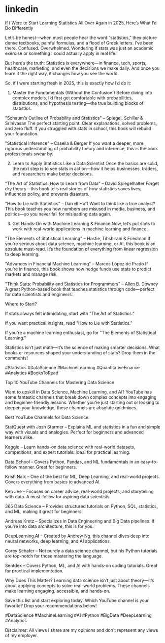 # linkedin

If I Were to Start Learning Statistics All Over Again in 2025, Here’s What I’d Do Differently

Let’s be honest—when most people hear the word “statistics,” they picture dense textbooks, painful formulas, and a flood of Greek letters. I’ve been there. Confused. Overwhelmed. Wondering if stats was just an academic exercise or something I could actually apply in real life.

But here’s the truth: Statistics is everywhere—in finance, tech, sports, healthcare, marketing, and even the decisions we make daily. And once you learn it the right way, it changes how you see the world.

So, if I were starting fresh in 2025, this is exactly how I’d do it:

1. Master the Fundamentals (Without the Confusion!)
Before diving into complex models, I’d first get comfortable with probabilities, distributions, and hypothesis testing—the true building blocks of statistics.

"Schaum's Outline of Probability and Statistics" – Spiegel, Schiller & Srinivasan
The perfect starting point. Clear explanations, solved problems, and zero fluff. If you struggled with stats in school, this book will rebuild your foundation.

"Statistical Inference" – Casella & Berger
If you want a deeper, more rigorous understanding of probability theory and inference, this is the book professionals swear by.

2. Learn to Apply Statistics Like a Data Scientist
Once the basics are solid, the next step is to see stats in action—how it helps businesses, traders, and researchers make better decisions.

"The Art of Statistics: How to Learn from Data" – David Spiegelhalter
Forget dry theory—this book tells real stories of how statistics saves lives, influences policy, and prevents disasters.

"How to Lie with Statistics" – Darrell Huff
Want to think like a true analyst? This book teaches you how numbers are misused in media, business, and politics—so you never fall for misleading data again.

3. Get Hands-On with Machine Learning & Finance
Now, let’s put stats to work with real-world applications in machine learning and finance.

"The Elements of Statistical Learning" – Hastie, Tibshirani & Friedman
If you're serious about data science, machine learning, or AI, this book is an absolute must-read. It’s the foundation of everything from linear regression to deep learning.

"Advances in Financial Machine Learning" – Marcos López de Prado
If you’re in finance, this book shows how hedge funds use stats to predict markets and manage risk.

"Think Stats: Probability and Statistics for Programmers" – Allen B. Downey
A great Python-based book that teaches statistics through code—perfect for data scientists and engineers.

Where to Start?

If stats always felt intimidating, start with "The Art of Statistics."

If you want practical insights, read "How to Lie with Statistics."

If you're a machine learning enthusiast, go for "The Elements of Statistical Learning."

Statistics isn’t just math—it’s the science of making smarter decisions. What books or resources shaped your understanding of stats? Drop them in the comments!

#Statistics #DataScience #MachineLearning #QuantitativeFinance #Analytics #BooksToRead


Top 10 YouTube Channels for Mastering Data Science

Want to upskill in Data Science, Machine Learning, and AI? YouTube has some fantastic channels that break down complex concepts into engaging and beginner-friendly lessons. Whether you’re just starting out or looking to deepen your knowledge, these channels are absolute goldmines.

Best YouTube Channels for Data Science:

StatQuest with Josh Starmer – Explains ML and statistics in a fun and simple way with visuals and analogies. Perfect for beginners and advanced learners alike.

Kaggle – Learn hands-on data science with real-world datasets, competitions, and expert tutorials. Ideal for practical learning.

Data School – Covers Python, Pandas, and ML fundamentals in an easy-to-follow manner. Great for beginners.

Krish Naik – One of the best for ML, Deep Learning, and real-world projects. Covers everything from basics to advanced AI.

Ken Jee – Focuses on career advice, real-world projects, and storytelling with data. A must-follow for aspiring data scientists.

365 Data Science – Provides structured tutorials on Python, SQL, statistics, and ML, making it great for beginners.

Andreas Kretz – Specializes in Data Engineering and Big Data pipelines. If you're into data architecture, this is for you.

DeepLearning.AI – Created by Andrew Ng, this channel dives deep into neural networks, deep learning, and AI applications.

Corey Schafer – Not purely a data science channel, but his Python tutorials are top-notch for those mastering the language.

Sentdex – Covers Python, ML, and AI with hands-on coding tutorials. Great for practical implementation.

Why Does This Matter?
Learning data science isn’t just about theory—it’s about applying concepts to solve real-world problems. These channels make learning engaging, accessible, and hands-on.

Save this list and start exploring today.
Which YouTube channel is your favorite? Drop your recommendations below!

#DataScience #MachineLearning #AI #Python #BigData #DeepLearning #Analytics

Disclaimer: All views I share are my opinions and don't represent any views of my employer.

